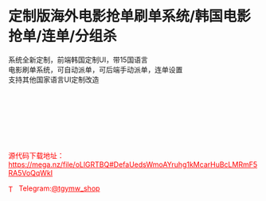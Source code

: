 # 定制版海外电影抢单刷单系统/韩国电影抢单/连单/分组杀

系统全新定制，前端韩国定制UI，带15国语言<br>电影刷单系统，可自动派单，可后端手动派单，连单设置<br>支持其他国家语言UI定制改造<br><br><br><br><br><br><br><br>



<p style="color: red;">源代码下载地址：<a href="https://mega.nz/file/oLlGRTBQ#DefaUedsWmoAYruhg1kMcarHuBcLMRmF5RA5VoQqWkI" style="color: red;">https://mega.nz/file/oLlGRTBQ#DefaUedsWmoAYruhg1kMcarHuBcLMRmF5RA5VoQqWkI</a></p><p style="color: red;"><img src="https://cdn-icons-png.flaticon.com/512/2111/2111646.png" alt="Telegram Icon" style="width: 16px; vertical-align: middle; margin-right: 5px;">Telegram:<a href="https://t.me/tgymw_shop" style="color: red;">@tgymw_shop</a></p>
